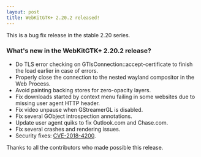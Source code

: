 ```yaml
---
layout: post
title: WebKitGTK+ 2.20.2 released!
---
```


This is a bug fix release in the stable 2.20 series.

### What's new in the WebKitGTK+ 2.20.2 release?

 - Do TLS error checking on GTlsConnection::accept-certificate to finish the load earlier in case of errors.
 - Properly close the connection to the nested wayland compositor in the Web Process.
 - Avoid painting backing stores for zero-opacity layers.
 - Fix downloads started by context menu failing in some websites due to missing user agent HTTP header.
 - Fix video unpause when GStreamerGL is disabled.
 - Fix several GObject introspection annotations.
 - Update user agent quiks to fix Outlook.com and Chase.com.
 - Fix several crashes and rendering issues.
 - Security fixes: [CVE-2018-4200](https://cve.mitre.org/cgi-bin/cvename.cgi?name=CVE-2018-4200).

Thanks to all the contributors who made possible this release.